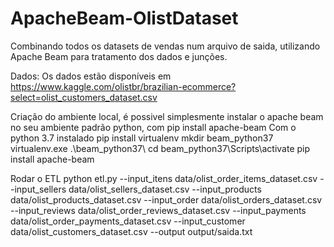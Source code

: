 # ApacheBeam-OlistDataset
Combinando todos os datasets de vendas num arquivo de saida, utilizando Apache Beam para tratamento dos dados e junções.

Dados:
Os dados estão disponíveis em https://www.kaggle.com/olistbr/brazilian-ecommerce?select=olist_customers_dataset.csv

Criação do ambiente local, é possivel simplesmente instalar o apache beam no seu ambiente padrão python, com pip install apache-beam
Com o python 3.7 instalado 
pip install virtualenv
mkdir beam_python37
virtualenv.exe .\beam_python37\ 
cd beam_python37\Scripts\activate
pip install apache-beam

Rodar o ETL
python etl.py --input_itens  data/olist_order_items_dataset.csv --input_sellers data/olist_sellers_dataset.csv --input_products data/olist_products_dataset.csv --input_order data/olist_orders_dataset.csv --input_reviews data/olist_order_reviews_dataset.csv --input_payments data/olist_order_payments_dataset.csv --input_customer data/olist_customers_dataset.csv --output output/saida.txt
